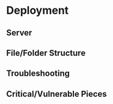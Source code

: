 # Deployment

## Server 

## File/Folder Structure

## Troubleshooting

## Critical/Vulnerable Pieces




